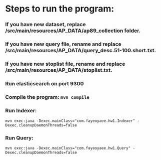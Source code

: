 # Steps to run the program:

### If you have new dataset, replace /src/main/resources/AP_DATA/ap89_collection folder.

### If you have new query file, rename and replace /src/main/resources/AP_DATA/query_desc.51-100.short.txt.

### If you have new stoplist file, rename and replace /src/main/resources/AP_DATA/stoplist.txt.

### Run elasticsearch on port 9300

### Compile the program: `mvn compile`

### Run Indexer: 

`mvn exec:java -Dexec.mainClass="com.fayeoyaee.hw1.Indexer" -Dexec.cleanupDaemonThreads=false`

### Run Query: 

`mvn exec:java -Dexec.mainClass="com.fayeoyaee.hw1.Query" -Dexec.cleanupDaemonThreads=false`
